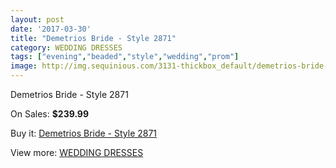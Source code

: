 ```yaml
---
layout: post
date: '2017-03-30'
title: "Demetrios Bride - Style 2871"
category: WEDDING DRESSES
tags: ["evening","beaded","style","wedding","prom"]
image: http://img.sequinious.com/3131-thickbox_default/demetrios-bride-style-2871.jpg
---
```

Demetrios Bride - Style 2871

On Sales: **$239.99**
<a href="https://www.sequinious.com/wedding-dresses/1293-demetrios-bride-style-2871.html"><amp-img layout="responsive" width="600" height="600" src="//img.sequinious.com/3131-thickbox_default/demetrios-bride-style-2871.jpg" alt="Demetrios Bride - Style 2871 0" /></a>
<a href="https://www.sequinious.com/wedding-dresses/1293-demetrios-bride-style-2871.html"><amp-img layout="responsive" width="600" height="600" src="//img.sequinious.com/3134-thickbox_default/demetrios-bride-style-2871.jpg" alt="Demetrios Bride - Style 2871 1" /></a>
<a href="https://www.sequinious.com/wedding-dresses/1293-demetrios-bride-style-2871.html"><amp-img layout="responsive" width="600" height="600" src="//img.sequinious.com/3133-thickbox_default/demetrios-bride-style-2871.jpg" alt="Demetrios Bride - Style 2871 2" /></a>
<a href="https://www.sequinious.com/wedding-dresses/1293-demetrios-bride-style-2871.html"><amp-img layout="responsive" width="600" height="600" src="//img.sequinious.com/3132-thickbox_default/demetrios-bride-style-2871.jpg" alt="Demetrios Bride - Style 2871 3" /></a>

Buy it: [Demetrios Bride - Style 2871](https://www.sequinious.com/wedding-dresses/1293-demetrios-bride-style-2871.html "Demetrios Bride - Style 2871")

View more: [WEDDING DRESSES](https://www.sequinious.com/2-wedding-dresses "WEDDING DRESSES")
